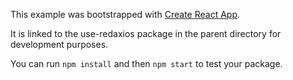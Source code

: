 This example was bootstrapped with [Create React App](https://github.com/facebook/create-react-app).

It is linked to the use-redaxios package in the parent directory for development purposes.

You can run `npm install` and then `npm start` to test your package.
